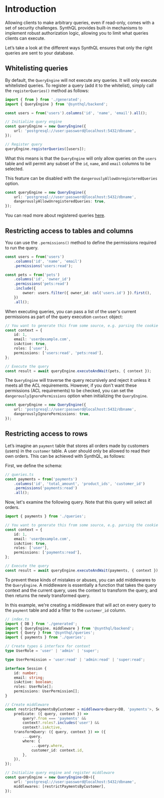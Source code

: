 # Introduction

Allowing clients to make arbitrary queries, even if read-only, comes with a set of security challenges. SynthQL provides built-in mechanisms to implement robust authorization logic, allowing you to limit what queries clients can execute.

Let’s take a look at the different ways SynthQL ensures that only the right queries are sent to your database.

## Whitelisting queries

By default, the `QueryEngine` will not execute any queries. It will only execute whitelisted queries. To register a query (add it to the whitelist), simply call the `registerQueries()` method as follows:

```ts
import { from } from './generated';
import { QueryEngine } from '@synthql/backend';

const users = from('users').columns('id', 'name', 'email').all();

// Initialize query engine
const queryEngine = new QueryEngine({
    url: 'postgresql://user:password@localhost:5432/dbname',
});

// Register query
queryEngine.registerQueries([users]);
```

What this means is that the `QueryEngine` will only allow queries on the `users` table and will permit any subset of the `id`, `name`, and `email` columns to be selected.

This feature can be disabled with the `dangerouslyAllowUnregisteredQueries` option.

```ts
const queryEngine = new QueryEngine({
    url: 'postgresql://user:password@localhost:5432/dbname',
    dangerouslyAllowUnregisteredQueries: true,
});
```

You can read more about registered queries [here](/docs/security/query-whitelisting).

## Restricting access to tables and columns

You can use the `.permissions()` method to define the permissions required to run the query.

```ts
const users = from('users')
    .columns('id', 'name', 'email')
    .permissions('users:read');

const pets = from('pets')
    .columns('id', 'owner_id')
    .permissions('pets:read')
    .include({
        owner: users.filter({ owner_id: col('users.id') }).first(),
    })
    .all();
```

When executing queries, you can pass a list of the user's current permissions as part of the query execution `context` object:

```ts
// You want to generate this from some source, e.g. parsing the cookie sent with a HTTP request
const context = {
    id: 1,
    email: 'user@example.com',
    isActive: true,
    roles: ['user'],
    permissions: ['users:read', 'pets:read'],
};

// Execute the query
const result = await queryEngine.executeAndWait(pets, { context });
```

The `QueryEngine` will traverse the query recursively and reject it unless it meets all the ACL requirements. However, if you don't want these permissions (ACL requirements) to be checked, you can set the `dangerouslyIgnorePermissions` option when initializing the `QueryEngine`.

```ts
const queryEngine = new QueryEngine({
    url: 'postgresql://user:password@localhost:5432/dbname',
    dangerouslyIgnorePermissions: true,
});
```

## Restricting access to rows

Let’s imagine an `payment` table that stores all orders made by customers (users) in the `customer` table. A user should only be allowed to read their own orders. This can be achieved with SynthQL, as follows:

First, we define the schema:

```ts
// queries.ts
const payments = from('payments')
    .columns('id', 'total_amount', 'product_ids', 'customer_id')
    .permissions('payments:read')
    .all();
```

Now, let's examine the following query. Note that this query will select all orders.

```ts
import { payments } from './queries';

// You want to generate this from some source, e.g. parsing the cookie sent with a HTTP request
const context = {
    id: 1,
    email: 'user@example.com',
    isActive: true,
    roles: ['user'],
    permissions: ['payments:read'],
};

// Execute the query
const result = await queryEngine.executeAndWait(payments, { context });
```

To prevent these kinds of mistakes or abuses, you can add middlewares to the `QueryEngine`. A middleware is essentially a function that takes the query context and the current query, uses the context to transform the query, and then returns the newly transformed query.

In this example, we're creating a middleware that will act on every query to the `payment` table and add a filter to the `customer_id` column.

```ts
// index.ts
import { DB } from './generated';
import { QueryEngine, middleware } from '@synthql/backend';
import { Query } from '@synthql/queries';
import { payments } from './queries';

// Create types & interface for context
type UserRole = 'user' | 'admin' | 'super';

type UserPermission = 'user:read' | 'admin:read' | 'super:read';

interface Session {
    id: number;
    email: string;
    isActive: boolean;
    roles: UserRole[];
    permissions: UserPermission[];
}

// Create middleware
const restrictPaymentsByCustomer = middleware<Query<DB, 'payments'>, Session>({
    predicate: ({ query, context }) =>
        query?.from === 'payments' &&
        context?.roles?.includes('user') &&
        context?.isActive,
    transformQuery: ({ query, context }) => ({
        ...query,
        where: {
            ...query.where,
            customer_id: context.id,
        },
    }),
});

// Initialize query engine and register middleware
const queryEngine = new QueryEngine<DB>({
    url: 'postgresql://user:password@localhost:5432/dbname',
    middlewares: [restrictPaymentsByCustomer],
});
```
